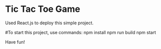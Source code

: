 # Tic Tac Toe Game 

Used React.js to deploy this simple project.

#To start this project, use commands:
npm install
npm run build
npm start

Have fun!
